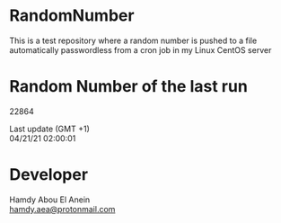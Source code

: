 # RandomNumber    
This is a test repository where a random number is pushed to a file automatically passwordless from a cron job in my Linux CentOS server    
# Random Number of the last run   
22864
      
Last update (GMT +1)    
04/21/21 02:00:01
# Developer    
Hamdy Abou El Anein   
hamdy.aea@protonmail.com

